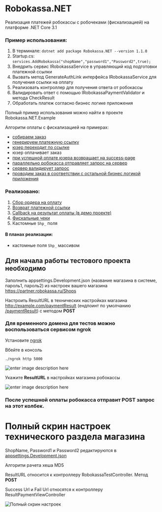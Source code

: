 # Robokassa.NET
Реализация платежей робокассы с робочеками (фискализацией) на платформе .NET Core 3.1

### Пример использования:

1. В терминале: `dotnet add package Robokassa.NET --version 1.1.0`
2. Startup.cs: `services.AddRobokassa("shopName","password1","Password2",true);`
3. Внедрить сервис IRobokassaService в управляющий код подготовки платежной ссылки
4. Вызвать метод GenerateAuthLink интерфейса IRobokassaService для получения ссылки на оплату
5. Реализовать контроллер для получения ответа от робокассы
6. Валидировать ответ с помощью IRobokassaPaymentValidator и метода CheckResult
7. Обработать платеж согласно бизнес логике приложения



Полный пример использования можно найти в проекте Robokassa.NET.Example

Алгоритм оплаты с фискализацией на примерах:
- [собираем заказ](https://github.com/oldhowl/Robokassa.NET/blob/26ec285c5a84c0e784395f37c5e35286b24b12e3/Robokassa.NET.Example/Program.cs#L21) 
- [генерируем платежную ссылку](https://github.com/oldhowl/Robokassa.NET/blob/26ec285c5a84c0e784395f37c5e35286b24b12e3/Robokassa.NET.Example/Program.cs#L40)
- [юзер переходит по ссылке](https://github.com/oldhowl/Robokassa.NET/blob/26ec285c5a84c0e784395f37c5e35286b24b12e3/Robokassa.NET.Example/Program.cs#L44)
- юзер оплачивает заказ
- [при успешной оплате юзера возвращает на success-page](https://github.com/oldhowl/Robokassa.NET/blob/26ec285c5a84c0e784395f37c5e35286b24b12e3/Robokassa.NET.Example/Controllers/ResultPaymentViewController.cs#L9)
- [параллельно робокасса отправляет запрос на сервер](https://github.com/oldhowl/Robokassa.NET/blob/26ec285c5a84c0e784395f37c5e35286b24b12e3/Robokassa.NET.Example/Controllers/RobokassaTestController.cs#L14)
- [сервер валидирует запрос](https://github.com/oldhowl/Robokassa.NET/blob/26ec285c5a84c0e784395f37c5e35286b24b12e3/Robokassa.NET.Example/Controllers/RobokassaTestController.cs#L20)
- [проводим заказ в соответствии с остальной бизнес логикой приложения](https://github.com/oldhowl/Robokassa.NET/blob/26ec285c5a84c0e784395f37c5e35286b24b12e3/Robokassa.NET.Example/Controllers/RobokassaTestController.cs#L21)


### Реализовано:

1. [Сбор ордера на оплату](https://github.com/oldhowl/Robokassa.NET/blob/57d98c8a4c8e94f29841bb5fb607206d3e06c0c4/Robokassa.NET/IRobokassaService.cs#L7)
2. [Возврат платежной ссылки](https://github.com/oldhowl/Robokassa.NET/blob/57d98c8a4c8e94f29841bb5fb607206d3e06c0c4/Robokassa.NET/Models/PaymentUrl.cs#L3)
3. [Callback на результат оплаты (в демо проекте)](https://github.com/oldhowl/Robokassa.NET/blob/57d98c8a4c8e94f29841bb5fb607206d3e06c0c4/Robokassa.NET.Example/Controllers/RobokassaTestController.cs#L13)
4. [Фискальные чеки](https://github.com/oldhowl/Robokassa.NET/blob/57d98c8a4c8e94f29841bb5fb607206d3e06c0c4/Robokassa.NET/Models/RobokassaReceiptRequest.cs#L18)
5. Кастомные `Shp_` поля

#### В планах реализации:
- кастомные поля `Shp_` массивом 

## Для начала работы тестового проекта необходимо

Заполнить appsettings.Development.json (название магазина в системе, пароль1, пароль2) из настроек вашего магазина https://partner.robokassa.ru/Shops

Настроить ResultURL в технических настройках магазина http://example.com/paymentResult 
(ендпоинт по умолчанию [/paymentResult](https://github.com/oldhowl/Robokassa.NET/blob/57d98c8a4c8e94f29841bb5fb607206d3e06c0c4/Robokassa.NET.Example/Controllers/RobokassaTestController.cs#L10)) с методом **POST**


### Для временного домена для тестов можно воспользоваться сервисом ngrok

Установите [ngrok](https://ngrok.com/download)

Вбейте в консоль


    ./ngrok http 5000 

![enter image description here](https://i.ibb.co/bgR2SZc/image.png)


Укажите **ResultURL**  в настройках магазина робокассы

![enter image description here](https://i.ibb.co/YBtbDXs/image.png)


### После успешной оплаты робокасса отправит POST запрос на этот колбек.


# Полный скрин настроек технического раздела магазина

ShopName, Password1 и Password2 редактируются в [appsettings.Development.json](https://github.com/oldhowl/Robokassa.NET/blob/14290e3ddad2454d7648111ea3803f654b46c1e3/Robokassa.NET.Example/appsettings.Development.json#L2)

Алгоритм рачета хеша MD5

ResultURL относится к контроллеру RobokassaTestController. Метод **POST**

Success Url и Fail Url относятся к контроллеру ResultPaymentViewController

![Полный скрин настроек](https://i.ibb.co/Jsw55dW/2021-01-26-17-39-43.png)
